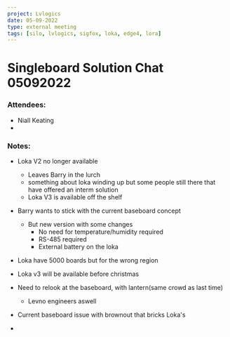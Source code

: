 ```yaml
---
project: Lvlogics
date: 05-09-2022
type: external meeting
tags: [silo, lvlogics, sigfox, loka, edge4, lora]
---
```



# Singleboard Solution Chat 05092022

### Attendees:
- Niall Keating
- 


### Notes:
- Loka V2 no longer available 
	- Leaves Barry in the lurch
	- something about loka winding up but some people still there that have offered an interm solution
	- Loka V3 is available off the shelf

- Barry wants to stick with the current baseboard concept
	- But new version with some changes
		- No need for temperature/humidity required
		- RS-485 required
		- External battery on the loka

- Loka have 5000 boards but for the wrong region
- Loka v3 will be available before christmas
- Need to relook at the baseboard, with lantern(same crowd as last time)
	- Levno engineers aswell
- Current baseboard issue with brownout that bricks Loka's
- 